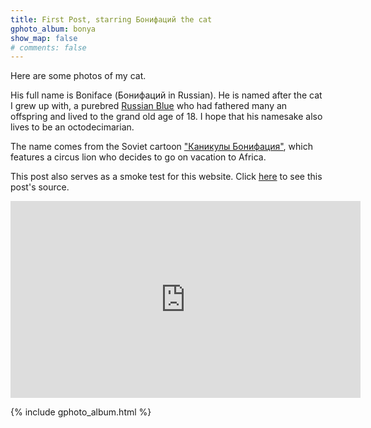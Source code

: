 ```yaml
---
title: First Post, starring Бонифаций the cat
gphoto_album: bonya
show_map: false
# comments: false
---
```

Here are some photos of my cat.

His full name is Boniface (Бонифаций in Russian). He is named after the cat I grew up with,
a purebred [Russian Blue](https://en.wikipedia.org/wiki/Russian_Blue) who had fathered many an offspring and lived to the grand
old age of 18. I hope that his namesake also lives to be an octodecimarian.

The name comes from the Soviet cartoon ["Каникулы Бонифация"](https://ru.wikipedia.org/wiki/Каникулы_Бонифация), which features a circus lion who decides to go on vacation to Africa.

This post also serves as a smoke test for this website. Click [here](https://github.com/dtreskunov/dtreskunov.github.io/blob/source/_posts/2017-10-24-bonya.md) to see this post's source.

<iframe width="560" height="315" src="https://www.youtube-nocookie.com/embed/HwV_vpY3wB4?rel=0" frameborder="0" allowfullscreen></iframe>

{% include gphoto_album.html %}

